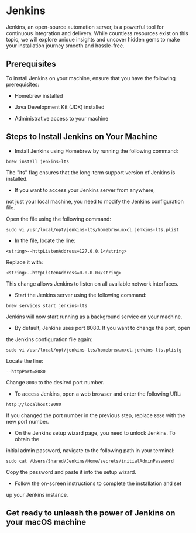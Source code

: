 Jenkins
=======

Jenkins, an open-source automation server, is a powerful tool for continuous
integration and delivery. While countless resources exist on this topic, we
will explore unique insights and uncover hidden gems to make your installation
journey smooth and hassle-free.

Prerequisites
-------------

To install Jenkins on your machine, ensure that you have the following prerequisites:

* Homebrew installed

* Java Development Kit (JDK) installed

* Administrative access to your machine

Steps to Install Jenkins on Your Machine
----------------------------------------

* Install Jenkins using Homebrew by running the following command:

```shell
brew install jenkins-lts
```

The "lts" flag ensures that the long-term support version of Jenkins is installed.

* If you want to access your Jenkins server from anywhere,

not just your local machine, you need to modify the Jenkins configuration file.

Open the file using the following command:

```shell
sudo vi /usr/local/opt/jenkins-lts/homebrew.mxcl.jenkins-lts.plist
```

* In the file, locate the line:

```shell
<string>--httpListenAddress=127.0.0.1</string>
```

Replace it with:

```shell
<string>--httpListenAddress=0.0.0.0</string>
```

This change allows Jenkins to listen on all available network interfaces.

* Start the Jenkins server using the following command:

```shell
brew services start jenkins-lts
```

Jenkins will now start running as a background service on your machine.

* By default, Jenkins uses port 8080. If you want to change the port, open

the Jenkins configuration file again:

```shell
sudo vi /usr/local/opt/jenkins-lts/homebrew.mxcl.jenkins-lts.plistg
```

Locate the line:

```shell
--httpPort=8080
```

Change `8080` to the desired port number.

* To access Jenkins, open a web browser and enter the following URL:

```plaintext
http://localhost:8080
```

If you changed the port number in the previous step, replace `8080` with the
new port number.

* On the Jenkins setup wizard page, you need to unlock Jenkins. To obtain the

initial admin password, navigate to the following path in your terminal:

```shell
sudo cat /Users/Shared/Jenkins/Home/secrets/initialAdminPassword
```

Copy the password and paste it into the setup wizard.

* Follow the on-screen instructions to complete the installation and set

up your Jenkins instance.

Get ready to unleash the power of Jenkins on your macOS machine
---------------------------------------------------------------
